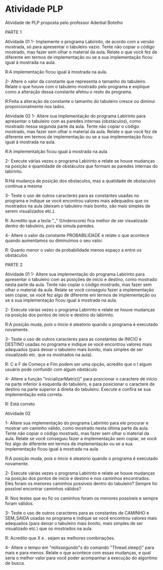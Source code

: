 # Atividade PLP
Atividade de PLP proposta pelo professor Aderbal Botelho

PARTE 1

Atividade 01
1- Implemente o programa Labirinto, de acordo com a versão mostrada, só para apresentar o tabuleiro vazio. Tente não copiar o código mostrado, mas fazer sem olhar o material da aula. Relate o que você fez de diferente em termos de implementação ou se a sua implementação ficou igual à mostrada na aula.

R:A implementação ficou igual à mostrada na aula.


2- Altere o valor da constante que representa o tamanho do tabuleiro. Relate o que houve com o tabuleiro mostrado pelo programa e explique como a alteração dessa constante afetou o resto do programa.

R:Feita a alteração da constante o tamanho do tabuleiro cresce ou diminui proporcionalmente nos lados.

Atividade 02
1- Altere sua implementação do programa Labirinto para apresentar o tabuleiro com as paredes internas (obstáculos), como mostrado nessa segunda parte da aula. Tente não copiar o código mostrado, mas fazer sem olhar o material da aula. Relate o que você fez de diferente em termos de implementação ou se a sua implementação ficou igual à mostrada na aula.

R:A implementalção ficou igual à mostrada na aula


2- Execute várias vezes o programa Labirinto e relate se houve mudanças na posição e quantidade de obstáculos que formam as paredes internas do labirinto.

R:Há mudança de posição dos obstaculos, mas a quatidade de obstaculos continua a mesma

3- Teste o uso de outros caracteres para as constantes usadas no programa e indique se você encontrou valores mais adequados que os mostrados na aula (deixam o tabuleiro mais bonito, são mais simples de serem visualizados etc.).

R: Acredito que a tecla "_" (Underscore) fica melhor de ser visualizada dentro do tabuleiro, pois ela simula paredes.

4- Altere o valor da constante PROBABILIDADE e relate o que acontece quando aumentamos ou diminuímos o seu valor.

R: Quanto menor o valor da probabilidade menos espaço a entre os obstáculos

PARTE 2

Atividade 01
1- Altere sua implementação do programa Labirinto para apresentar o tabuleiro com as posições de início e destino, como mostrado nesta parte da aula. Tente não copiar o código mostrado, mas fazer sem olhar o material da aula. Relate se você conseguiu fazer a implementação sem copiar, se você fez algo de diferente em termos de implementação ou se a sua implementação ficou igual à mostrada na aula.


2- Execute várias vezes o programa Labirinto e relate se houve mudanças na posição dos pontos de início e destino do labirinto.

R:A posição muda, pois o inicio é aleatorio quando o programa é executado novamente.

3- Teste o uso de outros caracteres para as constantes de INICIO e DESTINO usadas no programa e indique se você encontrou valores mais adequados (para deixar o tabuleiro mais bonito, mais simples de ser visualizado etc. que os mostrados na aula).

R: C e F de Começo e Fim podem ser uma opção, acredito que o I algum usuário pode confundir com algum obstáculo

4- Altere a função "inicializarMatriz()" para posicionar o caractere de início na parte inferior à esquerda do tabuleiro, e para posicionar o caractere de destino na parte superior à direita do tabuleiro. Execute e confira se sua implementação está correta.

R: Está correto

Atividade 02

1- Altere sua implementação do programa Labirinto para ele procurar e mostrar um caminho válido, como mostrado nesta última parte da aula. Tente não copiar o código mostrado, mas fazer sem olhar o material da aula. Relate se você conseguiu fazer a implementação sem copiar, se você fez algo de diferente em termos de implementação ou se a sua implementação ficou igual à mostrada na aula.

R:A posição muda, pois o inicio é aleatorio quando o programa é executado novamente.

2- Execute várias vezes o programa Labirinto e relate se houve mudanças na posição dos pontos de início e destino e nos caminhos encontrados. Eles foram os menores caminhos possíveis dentro do tabuleiro? Sempre foi possível encontrar caminhos válidos?

R: Nos testes que eu fiz os caminhos foram os menores possíveis e sempre foram válidos.

3- Teste o uso de outros caracteres para as constantes de CAMINHO e SEM_SAIDA usadas no programa e indique se você encontrou valores mais adequados (para deixar o tabuleiro mais bonito, mais simples de ser visualizado etc.) que os mostrados na aula.

R: Acredito que X e . sejam as melhores combinações.

4- Altere o tempo em "milissegundo"s do comando "Thread.sleep()" para mais e para menos. Relate o que acontece com essas mudanças, e qual seria o melhor valor para você poder acompanhar a execução do algoritmo de busca.



